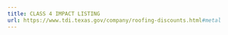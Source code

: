 ```yaml
---
title: CLASS 4 IMPACT LISTING
url: https://www.tdi.texas.gov/company/roofing-discounts.html#metal
---
```

